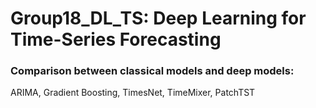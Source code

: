 # Group18_DL_TS: Deep Learning for Time-Series Forecasting
### Comparison between classical models and deep models:
ARIMA, Gradient Boosting, TimesNet, TimeMixer, PatchTST
